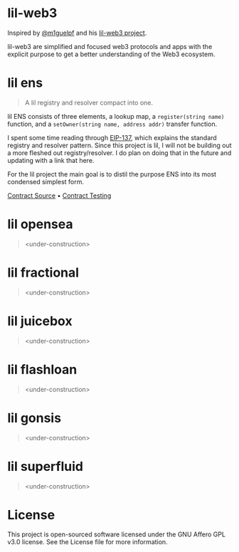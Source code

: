 # lil-web3
Inspired by [@m1guelpf](https://twitter.com/m1guelpf) and his [lil-web3 project](https://github.com/m1guelpf/lil-web3).

lil-web3 are simplified and focused web3 protocols and apps with the explicit purpose to get a better understanding of the Web3 ecosystem.

# lil ens
> A lil registry and resolver compact into one.

lil ENS consists of three elements, a lookup map, a `register(string name)` function, and a `setOwner(string name, address addr)` transfer function.

I spent some time reading through [EIP-137](https://eips.ethereum.org/EIPS/eip-137), which explains the standard registry and resolver pattern. Since this project is lil, I will not be building out a more fleshed out registry/resolver. I do plan on doing that in the future and updating with a link that here.

For the lil project the main goal is to distil the purpose ENS into its most condensed simplest form.

[Contract Source](./src/LilENS.sol) • [Contract Testing](./src/test/LilENS.sol)

# lil opensea
>\<under-construction>

# lil fractional
>\<under-construction>

# lil juicebox
>\<under-construction>

# lil flashloan
>\<under-construction>

# lil gonsis
>\<under-construction>

# lil superfluid
>\<under-construction>

# License
This project is open-sourced software licensed under the GNU Affero GPL v3.0 license. See the License file for more information.